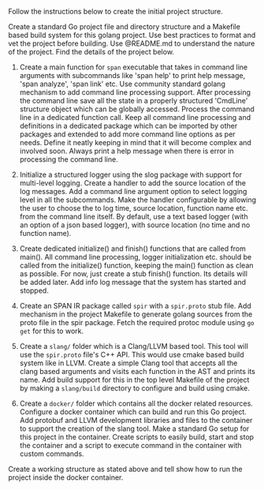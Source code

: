 Follow the instructions below to create the initial project structure.

Create a standard Go project file and directory structure and a Makefile based build system for this golang project. Use best practices to format and vet the project before building. Use @README.md to understand the nature of the project. Find the details of the project below.

1. Create a main function for `span` executable that takes in command line arguments with subcommands like 'span help' to print help message, 'span analyze', 'span link' etc. Use community standard golang mechanism to add command line processing support. After processing the command line save all the state in a properly structured 'CmdLine' structure object which can be globally accessed. Process the command line in a dedicated function call. Keep all command line processing and definitions in a dedicated package which can be imported by other packages and extended to add more command line options as per needs. Define it neatly keeping in mind that it will become complex and involved soon. Always print a help message when there is error in processing the command line.

2. Initialize a structured logger using the slog package with support for multi-level logging. Create a handler to add the source location of the log messages. Add a command line argument option to select logging level in all the subcommands. Make the handler configurable by allowing the user to choose the to log time, source location, function name etc. from the command line itself. By default, use a text based logger (with an option of a json based logger), with source location (no time and no function name).

3. Create dedicated initialize() and finish() functions that are called from main(). All command line processing, logger initialization etc. should be called from the initialize() function, keeping the main() function as clean as possible. For now, just create a stub finish() function. Its details will be added later. Add info log message that the system has started and stopped.

4. Create an SPAN IR package called `spir` with a `spir.proto` stub file. Add mechanism in the project Makefile to generate golang sources from the proto file in the spir package. Fetch the required protoc module using `go get` for this to work.

5. Create a `slang/` folder which is a Clang/LLVM based tool. This tool will use the `spir.proto` file's C++ API. This would use cmake based build system like in LLVM. Create a simple Clang tool that accepts all the clang based arguments and visits each function in the AST and prints its name. Add build support for this in the top level Makefile of the project by making a `slang/build` directory to configure and build using cmake.

6. Create a `docker/` folder which contains all the docker related resources. Configure a docker container which can build and run this Go project. Add protobuf and LLVM development libraries and files to the container to support the creation of the slang tool. Make a standard Go setup for this project in the container. Create scripts to easily build, start and stop the container and  a script to execute command in the container with custom commands.

Create a working structure as stated above and tell show how to run the project inside the docker container.